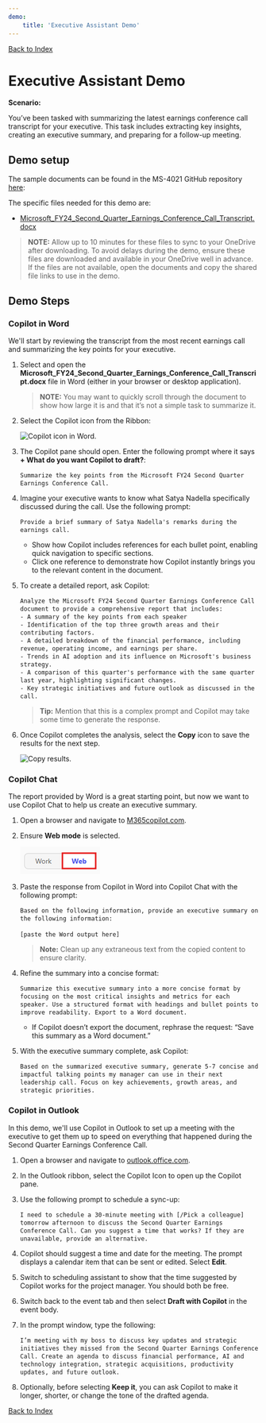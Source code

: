 ```yaml
---
demo:
    title: 'Executive Assistant Demo'
---
```


[Back to Index](https://microsoftlearning.github.io/MS-4021-Copilot-Immersion-Experience/)

# Executive Assistant Demo

**Scenario:**

You’ve been tasked with summarizing the latest earnings conference call transcript for your executive. This task includes extracting key insights, creating an executive summary, and preparing for a follow-up meeting.

## Demo setup

The sample documents can be found in the MS-4021 GitHub repository [here](https://github.com/MicrosoftLearning/MS-4021-Copilot-Immersion-Experience/tree/master/ResourceFiles):

The specific files needed for this demo are:

- [Microsoft_FY24_Second_Quarter_Earnings_Conference_Call_Transcript.docx](https://github.com/MicrosoftLearning/MS-4021-Copilot-Immersion-Experience/raw/master/ResourceFiles/Microsoft_FY24_Second_Quarter_Earnings_Conference_Call_Transcript.docx)

> **NOTE:** Allow up to 10 minutes for these files to sync to your OneDrive after downloading. To avoid delays during the demo, ensure these files are downloaded and available in your OneDrive well in advance. If the files are not available, open the documents and copy the shared file links to use in the demo.

## Demo Steps

### Copilot in Word

We'll start by reviewing the transcript from the most recent earnings call and summarizing the key points for your executive.

1. Select and open the **Microsoft_FY24_Second_Quarter_Earnings_Conference_Call_Transcript.docx** file in Word (either in your browser or desktop application).

    > **NOTE:** You may want to quickly scroll through the document to show how large it is and that it’s not a simple task to summarize it.

1. Select the Copilot icon from the Ribbon:

    ![Copilot icon in Word.](../Demos/Media/Copilot-in-word-ribbon.png)

1. The Copilot pane should open. Enter the following prompt where it says **+ What do you want Copilot to draft?**:

    ```text
    Summarize the key points from the Microsoft FY24 Second Quarter Earnings Conference Call.
    ```

1. Imagine your executive wants to know what Satya Nadella specifically discussed during the call. Use the following prompt:

    ```text
    Provide a brief summary of Satya Nadella's remarks during the earnings call.
    ```

   - Show how Copilot includes references for each bullet point, enabling quick navigation to specific sections.  
   - Click one reference to demonstrate how Copilot instantly brings you to the relevant content in the document.

1. To create a detailed report, ask Copilot:

    ```text
    Analyze the Microsoft FY24 Second Quarter Earnings Conference Call document to provide a comprehensive report that includes:
    - A summary of the key points from each speaker
    - Identification of the top three growth areas and their contributing factors.
    - A detailed breakdown of the financial performance, including revenue, operating income, and earnings per share.
    - Trends in AI adoption and its influence on Microsoft's business strategy.
    - A comparison of this quarter's performance with the same quarter last year, highlighting significant changes.
    - Key strategic initiatives and future outlook as discussed in the call.
    ```

    > **Tip:** Mention that this is a complex prompt and Copilot may take some time to generate the response.

1. Once Copilot completes the analysis, select the **Copy** icon to save the results for the next step.

    ![Copy results.](../Demos/Media/Copilot-in-word-copy-results.png)

### Copilot Chat

The report provided by Word is a great starting point, but now we want to use Copilot Chat to help us create an executive summary.

1. Open a browser and navigate to [M365copilot.com](https://m365copilot.com/).

1. Ensure **Web mode** is selected.

    ![screenshot showing web mode tab.](../Prompts/Media/web-mode.png)

1. Paste the response from Copilot in Word into Copilot Chat with the following prompt:

    ```text
    Based on the following information, provide an executive summary on the following information:

    [paste the Word output here]
    ```

    > **Note:** Clean up any extraneous text from the copied content to ensure clarity.

1. Refine the summary into a concise format:

    ```text
    Summarize this executive summary into a more concise format by focusing on the most critical insights and metrics for each speaker. Use a structured format with headings and bullet points to improve readability. Export to a Word document.
    ```

   - If Copilot doesn’t export the document, rephrase the request: “Save this summary as a Word document.”

1. With the executive summary complete, ask Copilot:

    ```text
    Based on the summarized executive summary, generate 5-7 concise and impactful talking points my manager can use in their next leadership call. Focus on key achievements, growth areas, and strategic priorities.
    ```

### Copilot in Outlook

In this demo, we'll use Copilot in Outlook to set up a meeting with the executive to get them up to speed on everything that happened during the Second Quarter Earnings Conference Call.

1. Open a browser and navigate to [outlook.office.com](https://outlook.office.com.com/).

1. In the Outlook ribbon, select the Copilot Icon to open up the Copilot pane.

1. Use the following prompt to schedule a sync-up:

    ```text
    I need to schedule a 30-minute meeting with [/Pick a colleague] tomorrow afternoon to discuss the Second Quarter Earnings Conference Call. Can you suggest a time that works? If they are unavailable, provide an alternative.
    ```

1. Copilot should suggest a time and date for the meeting. The prompt displays a calendar item that can be sent or edited. Select **Edit**.

1. Switch to scheduling assistant to show that the time suggested by Copilot works for the project manager. You should both be free.

1. Switch back to the event tab and then select **Draft with Copilot** in the event body.

1. In the prompt window, type the following:

    ```text
    I’m meeting with my boss to discuss key updates and strategic initiatives they missed from the Second Quarter Earnings Conference Call. Create an agenda to discuss financial performance, AI and technology integration, strategic acquisitions, productivity updates, and future outlook.
    ```

1. Optionally, before selecting **Keep it**, you can ask Copilot to make it longer, shorter, or change the tone of the drafted agenda.

[Back to Index](https://microsoftlearning.github.io/MS-4021-Copilot-Immersion-Experience/)
